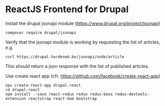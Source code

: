 # ReactJS Frontend for Drupal

Install the drupal jsonapi module (https://www.drupal.org/project/jsonapi)

```
composer require drupal/jsonapi
```
Verify that the jsonapi module is working by requesting the list of articles, e.g.

```
curl https://drupal.hardened.be/jsonapi/node/article
```
This should return a json response with the list of published articles.

 

Use create react app (cfr. https://github.com/facebook/create-react-app)
```
npx create-react-app drupal-react
cd drupal-react
npm install --save react-redux redux redux-bees redux-devtools-extension reactstrap react-dom bootstrap
```





